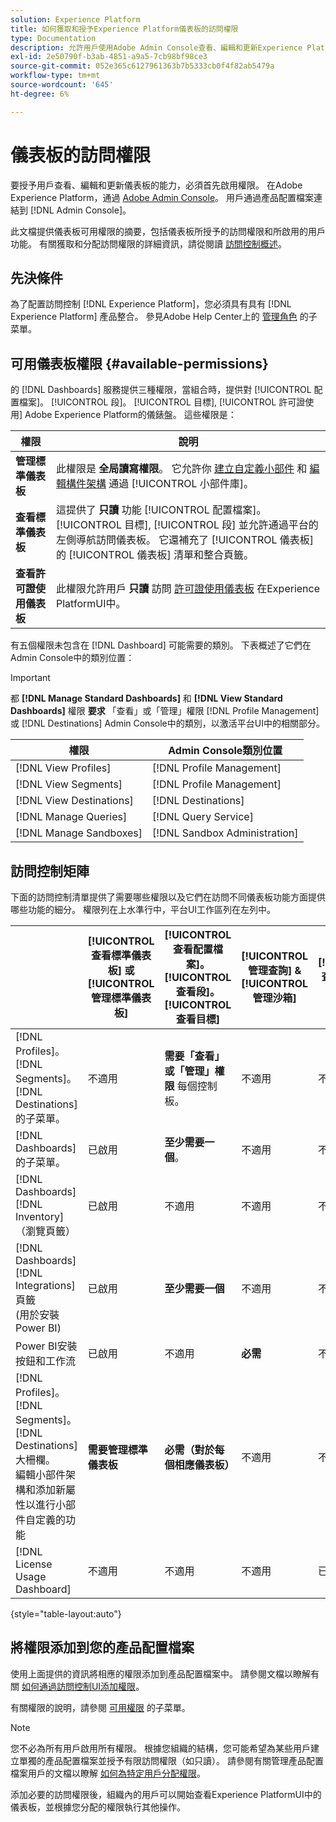 ```yaml
---
solution: Experience Platform
title: 如何獲取和授予Experience Platform儀表板的訪問權限
type: Documentation
description: 允許用戶使用Adobe Admin Console查看、編輯和更新Experience Platform儀表板。
exl-id: 2e50790f-b3ab-4851-a9a5-7cb98bf98ce3
source-git-commit: 052e365c6127961363b7b5333cb0f4f82ab5479a
workflow-type: tm+mt
source-wordcount: '645'
ht-degree: 6%

---
```


# 儀表板的訪問權限

要授予用戶查看、編輯和更新儀表板的能力，必須首先啟用權限。 在Adobe Experience Platform，通過 [Adobe Admin Console](https://adminconsole.adobe.com/)。 用戶通過產品配置檔案連結到 [!DNL Admin Console]。

此文檔提供儀表板可用權限的摘要，包括儀表板所授予的訪問權限和所啟用的用戶功能。 有關獲取和分配訪問權限的詳細資訊，請從閱讀 [訪問控制概述](../access-control/home.md)。

## 先決條件

為了配置訪問控制 [!DNL Experience Platform]，您必須具有具有 [!DNL Experience Platform] 產品整合。 參見Adobe Help Center上的 [管理角色](https://helpx.adobe.com/enterprise/using/admin-roles.html) 的子菜單。

## 可用儀表板權限 {#available-permissions}

的 [!DNL Dashboards] 服務提供三種權限，當組合時，提供對 [!UICONTROL 配置檔案]。 [!UICONTROL 段]。 [!UICONTROL 目標], [!UICONTROL 許可證使用] Adobe Experience Platform的儀錶盤。 這些權限是：

| 權限 | 說明 |
|---|---|
| **管理標準儀表板** | 此權限是 **全局讀寫權限**。 它允許你 [建立自定義小部件](./customize/custom-widgets.md) 和 [編輯構件架構](./customize/edit-schema.md) 通過 [!UICONTROL 小部件庫]。 |
| **查看標準儀表板** | 這提供了 **只讀** 功能 [!UICONTROL 配置檔案]。 [!UICONTROL 目標], [!UICONTROL 段] 並允許通過平台的左側導航訪問儀表板。 它還補充了 [!UICONTROL 儀表板] 的 [!UICONTROL 儀表板] 清單和整合頁籤。 |
| **查看許可證使用儀表板** | 此權限允許用戶 **只讀** 訪問 [許可證使用儀表板](./guides/license-usage.md) 在Experience PlatformUI中。 |

有五個權限未包含在 [!DNL Dashboard] 可能需要的類別。 下表概述了它們在Admin Console中的類別位置：

>[!IMPORTANT]
>
>都 **[!DNL Manage Standard Dashboards]** 和 **[!DNL View Standard Dashboards]** 權限 **要求** 「查看」或「管理」權限 [!DNL Profile Management] 或 [!DNL Destinations] Admin Console中的類別，以激活平台UI中的相關部分。

| 權限 | Admin Console類別位置 |
|---|---|
| [!DNL View Profiles] | [!DNL Profile Management] |
| [!DNL View Segments] | [!DNL Profile Management] |
| [!DNL View Destinations] | [!DNL Destinations] |
| [!DNL Manage Queries] | [!DNL Query Service] |
| [!DNL Manage Sandboxes] | [!DNL Sandbox Administration] |

## 訪問控制矩陣

下面的訪問控制清單提供了需要哪些權限以及它們在訪問不同儀表板功能方面提供哪些功能的細分。 權限列在上水準行中，平台UI工作區列在左列中。

|  | [!UICONTROL 查看標準儀表板] 或 [!UICONTROL 管理標準儀表板] | [!UICONTROL 查看配置檔案]。<br/>[!UICONTROL 查看段]。<br/> [!UICONTROL 查看目標] | [!UICONTROL 管理查詢] &amp; [!UICONTROL 管理沙箱] | [!UICONTROL 查看許可證使用儀表板] |
|---|---|---|---|---|
| [!DNL Profiles]。<br/>[!DNL Segments]。<br/>[!DNL Destinations] 的子菜單。 | 不適用 | **需要「查看」或「管理」權限** 每個控制板。 | 不適用 | 不適用 |
| [!DNL Dashboards] 的子菜單。 | 已啟用 | **至少需要一個**。 | 不適用 | 不適用 |
| [!DNL Dashboards] [!DNL Inventory] <br/>（瀏覽頁籤） | 已啟用 | 不適用 | 不適用 | 不適用 |
| [!DNL Dashboards] [!DNL Integrations] 頁籤 <br/>(用於安裝Power BI) | 已啟用 | **至少需要一個** | 不適用 | 不適用 |
| Power BI安裝按鈕和工作流 | 已啟用 | 不適用 | **必需** | 不適用 |
| [!DNL Profiles]。<br/>[!DNL Segments]。<br/>[!DNL Destinations] 大柵欄。<br/>編輯小部件架構和添加新屬性以進行小部件自定義的功能 | **需要管理標準儀表板** | **必需（對於每個相應儀表板）** | 不適用 | 不適用 |
| [!DNL License Usage Dashboard] | 不適用 | 不適用 | 不適用 | 已啟用 |

{style=&quot;table-layout:auto&quot;}

## 將權限添加到您的產品配置檔案

使用上面提供的資訊將相應的權限添加到產品配置檔案中。 請參閱文檔以瞭解有關 [如何通過訪問控制UI添加權限](../access-control/ui/permissions.md)。

有關權限的說明，請參閱 [可用權限](#available-permissions) 的子菜單。

>[!NOTE]
>
>您不必為所有用戶啟用所有權限。 根據您組織的結構，您可能希望為某些用戶建立單獨的產品配置檔案並授予有限訪問權限（如只讀）。 請參閱有關管理產品配置檔案用戶的文檔以瞭解 [如何為特定用戶分配權限](../access-control/ui/users.md)。

添加必要的訪問權限後，組織內的用戶可以開始查看Experience PlatformUI中的儀表板，並根據您分配的權限執行其他操作。
